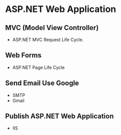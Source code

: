 # ASP.NET Web Application

## MVC (Model View Controller)
+ ASP.NET MVC Request Life Cycle.

## Web Forms
+ ASP.NET Page Life Cycle

## Send Email Use Google
+ SMTP
+ Gmail

## Publish ASP.NET Web Application
+ IIS
